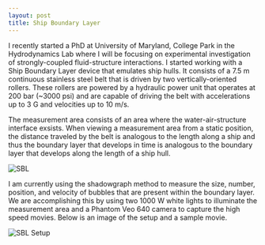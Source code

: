 ```yaml
---
layout: post
title: Ship Boundary Layer
---
```


I recently started a PhD at University of Maryland, College Park in the Hydrodynamics Lab where I will be focusing on experimental investigation of strongly-coupled fluid-structure interactions. I started working with a Ship Boundary Layer device that emulates ship hulls. It consists of a 7.5 m continuous stainless steel belt that is driven by two vertically-oriented rollers. These rollers are powered by a hydraulic power unit that operates at 200 bar (~3000 psi) and are capable of driving the belt with accelerations up to 3 G and velocities up to 10 m/s. 

The measurement area consists of an area where the water-air-structure interface exsists. When viewing a measurement area from a static position, the distance traveled by the belt is analogous to the length along a ship and thus the boundary layer that develops in time is analogous to the boundary layer that develops along the length of a ship hull.

![SBL](https://i.imgur.com/wsUF5Or.jpg "Ship Boundary Layer Device")

I am currently using the shadowgraph method to measure the size, number, position, and velocity of bubbles that are present within the boundary layer. We are accomplishing this by using two 1000 W white lights to illuminate the measurement area and a Phantom Veo 640 camera to capture the high speed movies. Below is an image of the setup and a sample movie.

![SBL Setup](https://i.imgur.com/5FcGZQK.jpg "Measurement Setup")
